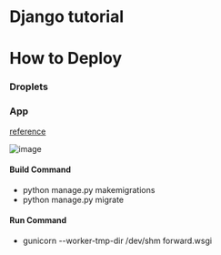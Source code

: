 # Django tutorial

# How to Deploy

### Droplets


### App
[reference](https://docs.digitalocean.com/tutorials/app-deploy-django-app/#step-4-deploying-to-digitalocean-with-app-platform)

![image](https://user-images.githubusercontent.com/51041738/184077759-7ddf4503-6a61-404b-bc6c-deb71d5c5740.png)

#### Build Command
- python manage.py makemigrations
- python manage.py migrate

#### Run Command
- gunicorn --worker-tmp-dir /dev/shm forward.wsgi

